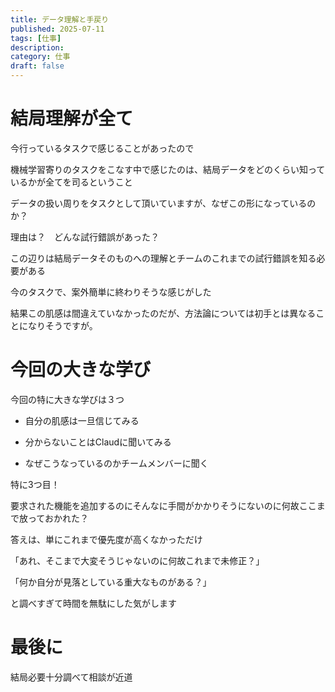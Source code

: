 ```yaml
---
title: データ理解と手戻り
published: 2025-07-11
tags: [仕事]
description: 
category: 仕事
draft: false
---
```


# 結局理解が全て

今行っているタスクで感じることがあったので

機械学習寄りのタスクをこなす中で感じたのは、結局データをどのくらい知っているかが全てを司るということ

データの扱い周りをタスクとして頂いていますが、なぜこの形になっているのか？

理由は？　どんな試行錯誤があった？

この辺りは結局データそのものへの理解とチームのこれまでの試行錯誤を知る必要がある

今のタスクで、案外簡単に終わりそうな感じがした

結果この肌感は間違えていなかったのだが、方法論については初手とは異なることになりそうですが。

# 今回の大きな学び

今回の特に大きな学びは３つ

- 自分の肌感は一旦信じてみる

- 分からないことはClaudに聞いてみる

- なぜこうなっているのかチームメンバーに聞く

特に3つ目！

要求された機能を追加するのにそんなに手間がかかりそうにないのに何故ここまで放っておかれた？

答えは、単にこれまで優先度が高くなかっただけ

「あれ、そこまで大変そうじゃないのに何故これまで未修正？」

「何か自分が見落としている重大なものがある？」

と調べすぎて時間を無駄にした気がします


# 最後に

結局必要十分調べて相談が近道
